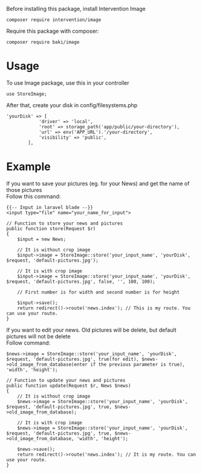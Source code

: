Before installing this package, install Intervention Image
```
composer require intervention/image
```
Require this package with composer:
```
composer require baki/image
```
# Usage
To use Image package, use this in your controller
```
use StoreImage;
```
After that, create your disk in config/filesystems.php
```
'yourDisk' => [
            'driver' => 'local',
            'root' => storage_path('app/public/your-directory'),
            'url' => env('APP_URL').'/your-directory',
            'visibility' => 'public',
        ],
```
# Example
If you want to save your pictures (eg. for your News) and get the name of those pictures <br/>
Follow this command:
```
{{-- Input in laravel blade --}}
<input type="file" name="your_name_for_input">

// Function to store your news and pictures
public function store(Request $r)
{
    $input = new News;
    
    // It is without crop image
    $input->image = StoreImage::store('your_input_name', 'yourDisk', $request, 'default-pictures.jpg');
    
    // It is with crop image
    $input->image = StoreImage::store('your_input_name', 'yourDisk', $request, 'default-pictures.jpg', false, '', 100, 100);
    
    // First number is for width and second number is for height
    
    $input->save();
    return redirect()->route('news.index'); // This is my route. You can use your route.
}
```

If you want to edit your news. Old pictures will be delete, but default pictures will not be delete <br/>
Follow command:
```
$news->image = StoreImage::store('your_input_name', 'yourDisk', $request, 'default-pictures.jpg', true(for edit), $news->old_image_from_database(enter if the previous parameter is true), 'width', 'height');

// Function to update your news and pictures
public function update(Request $r, News $news)
{
    // It is without crop image
    $news->image = StoreImage::store('your_input_name', 'yourDisk', $request, 'default-pictures.jpg', true, $news->old_image_from_database);
    
    // It is with crop image
    $news->image = StoreImage::store('your_input_name', 'yourDisk', $request, 'default-pictures.jpg', true, $news->old_image_from_database, 'width', 'height');
    
    $news->save();
    return redirect()->route('news.index'); // It is my route. You can use your route.
}
```
